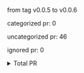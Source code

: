 from tag v0.0.5 to v0.0.6



categorized pr: 0

uncategorized pr: 46

ignored pr: 0

<details>
<summary>Total PR</summary>

https://github.com/spidernet-io/spiderpool/compare/v0.0.5...v0.0.6
</details>